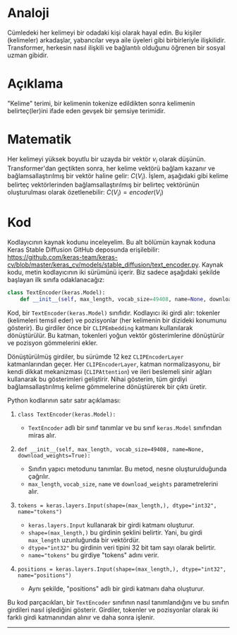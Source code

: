 # Analoji
Cümledeki her kelimeyi bir odadaki kişi olarak hayal edin. Bu kişiler (kelimeler) arkadaşlar, yabancılar veya aile üyeleri gibi birbirleriyle ilişkilidir. Transformer, herkesin nasıl ilişkili ve bağlantılı olduğunu öğrenen bir sosyal uzman gibidir.

# Açıklama
"Kelime" terimi, bir kelimenin tokenize edildikten sonra kelimenin belirteç(ler)ini ifade eden gevşek bir şemsiye terimidir.

# Matematik
Her kelimeyi yüksek boyutlu bir uzayda bir vektör $v_i$ olarak düşünün. Transformer'dan geçtikten sonra, her kelime vektörü bağlam kazanır ve bağlamsallaştırılmış bir vektör haline gelir: $C(V_i)$. İşlem, aşağıdaki gibi kelime belirteç vektörlerinden bağlamsallaştırılmış bir belirteç vektörünün oluşturulması olarak özetlenebilir: $C(V_i) = encoder(V_i)$

# Kod
Kodlayıcının kaynak kodunu inceleyelim. Bu alt bölümün kaynak koduna Keras Stable Diffusion GitHub deposunda erişilebilir: https://github.com/keras-team/keras-cv/blob/master/keras_cv/models/stable_diffusion/text_encoder.py. Kaynak kodu, metin kodlayıcının iki sürümünü içerir. Biz sadece aşağıdaki şekilde başlayan ilk sınıfa odaklanacağız:
```python
class TextEncoder(keras.Model):
    def __init__(self, max_length, vocab_size=49408, name=None, download_weights=True):
```
Kod, bir `TextEncoder(keras.Model)` sınıfıdır. Kodlayıcı iki girdi alır: tokenler (kelimeleri temsil eder) ve pozisyonlar (her kelimenin bir dizideki konumunu gösterir). Bu girdiler önce bir `CLIPEmbedding` katmanı kullanılarak dönüştürülür. Bu katman, tokenleri yoğun vektör gösterimlerine dönüştürür ve pozisyon gömmelerini ekler.

Dönüştürülmüş girdiler, bu sürümde 12 kez `CLIPEncoderLayer` katmanlarından geçer. Her `CLIPEncoderLayer`, katman normalizasyonu, bir kendi dikkat mekanizması (`CLIPAttention`) ve ileri beslemeli sinir ağları kullanarak bu gösterimleri geliştirir. Nihai gösterim, tüm girdiyi bağlamsallaştırılmış kelime gömmelerine dönüştürerek bir çıktı üretir.

Python kodlarının satır satır açıklaması:

1. `class TextEncoder(keras.Model):` 
   - `TextEncoder` adlı bir sınıf tanımlar ve bu sınıf `keras.Model` sınıfından miras alır.

2. `def __init__(self, max_length, vocab_size=49408, name=None, download_weights=True):`
   - Sınıfın yapıcı metodunu tanımlar. Bu metod, nesne oluşturulduğunda çağrılır.
   - `max_length`, `vocab_size`, `name` ve `download_weights` parametrelerini alır.

3. `tokens = keras.layers.Input(shape=(max_length,), dtype="int32", name="tokens")`
   - `keras.layers.Input` kullanarak bir girdi katmanı oluşturur.
   - `shape=(max_length,)` bu girdinin şeklini belirtir. Yani, bu girdi `max_length` uzunluğunda bir vektördür.
   - `dtype="int32"` bu girdinin veri tipini 32 bit tam sayı olarak belirtir.
   - `name="tokens"` bu girdiye "tokens" adını verir.

4. `positions = keras.layers.Input(shape=(max_length,), dtype="int32", name="positions")`
   - Aynı şekilde, "positions" adlı bir girdi katmanı daha oluşturur.

Bu kod parçacıkları, bir `TextEncoder` sınıfının nasıl tanımlandığını ve bu sınıfın girdileri nasıl işlediğini gösterir. Girdiler, tokenler ve pozisyonlar olarak iki farklı girdi katmanından alınır ve daha sonra işlenir.

---

